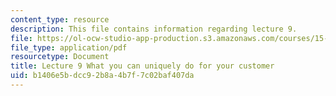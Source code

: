 ```yaml
---
content_type: resource
description: This file contains information regarding lecture 9.
file: https://ol-ocw-studio-app-production.s3.amazonaws.com/courses/15-390-new-enterprises-spring-2013/b1406e5bdcc92b8a4b7f7c02baf407da_MIT15_390S13_lec09.pdf
file_type: application/pdf
resourcetype: Document
title: Lecture 9 What you can uniquely do for your customer
uid: b1406e5b-dcc9-2b8a-4b7f-7c02baf407da
---
```

